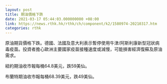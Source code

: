 ```yaml
---
layout: post
title: 期油價格下跌
date: 2021-03-17 05:44:03.000000000 +08:00
link: https://news.rthk.hk/rthk/ch/component/k2/1580974-20210317.htm
categories: rthk
---
```


原油期貨價格下跌。德國、法國及意大利表示暫停使用牛津/阿斯利康新型冠狀病毒疫苗。投資者擔心歐洲主要國家疫苗接種速度或減慢，可能損害經濟復蘇及原油需求。

紐約期油收市報每桶64.8美元，跌59美仙。

布蘭特期油收市報每桶68.39美元，跌49美仙。
